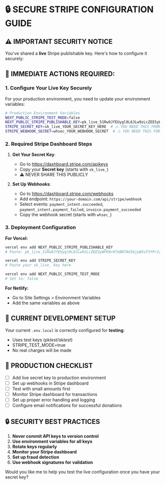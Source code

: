 # 🔒 SECURE STRIPE CONFIGURATION GUIDE

## ⚠️ IMPORTANT SECURITY NOTICE

You've shared a **live** Stripe publishable key. Here's how to configure it securely:

## 🎯 IMMEDIATE ACTIONS REQUIRED:

### 1. **Configure Your Live Key Securely**

For your production environment, you need to update your environment variables:

```bash
# Production Environment Variables
NEXT_PUBLIC_STRIPE_TEST_MODE=false
NEXT_PUBLIC_STRIPE_PUBLISHABLE_KEY=pk_live_51Rw9JfEUygl8L6JLw9zLcZEESyWFK8rH7eB8TAG56jyW3iF3YPr22iLaRhSi6hPPHmWAmD9jY5zBHUhecOZHSN5000Ecx69uyZ
STRIPE_SECRET_KEY=sk_live_YOUR_SECRET_KEY_HERE  # ⚠️ YOU NEED THIS FROM STRIPE DASHBOARD
STRIPE_WEBHOOK_SECRET=whsec_YOUR_WEBHOOK_SECRET  # ⚠️ YOU NEED THIS FOR WEBHOOKS
```

### 2. **Required Stripe Dashboard Steps**

1. **Get Your Secret Key**:
   - Go to https://dashboard.stripe.com/apikeys
   - Copy your **Secret key** (starts with `sk_live_`)
   - ⚠️ NEVER SHARE THIS PUBLICLY

2. **Set Up Webhooks**:
   - Go to https://dashboard.stripe.com/webhooks
   - Add endpoint: `https://your-domain.com/api/stripe/webhook`
   - Select events: `payment_intent.succeeded`, `payment_intent.payment_failed`, `invoice.payment_succeeded`
   - Copy the webhook secret (starts with `whsec_`)

### 3. **Deployment Configuration**

**For Vercel:**

```bash
vercel env add NEXT_PUBLIC_STRIPE_PUBLISHABLE_KEY
# Paste: pk_live_51Rw9JfEUygl8L6JLw9zLcZEESyWFK8rH7eB8TAG56jyW3iF3YPr22iLaRhSi6hPPHmWAmD9jY5zBHUhecOZHSN5000Ecx69uyZ

vercel env add STRIPE_SECRET_KEY
# Paste your sk_live_ key here

vercel env add NEXT_PUBLIC_STRIPE_TEST_MODE
# Set to: false
```

**For Netlify:**

- Go to Site Settings > Environment Variables
- Add the same variables as above

## 🔧 CURRENT DEVELOPMENT SETUP

Your current `.env.local` is correctly configured for **testing**:

- Uses test keys (pk*test*/sk*test*)
- STRIPE_TEST_MODE=true
- No real charges will be made

## 🚀 PRODUCTION CHECKLIST

- [ ] Add live secret key to production environment
- [ ] Set up webhooks in Stripe dashboard
- [ ] Test with small amounts first
- [ ] Monitor Stripe dashboard for transactions
- [ ] Set up proper error handling and logging
- [ ] Configure email notifications for successful donations

## 🔒 SECURITY BEST PRACTICES

1. **Never commit API keys to version control**
2. **Use environment variables for all keys**
3. **Rotate keys regularly**
4. **Monitor your Stripe dashboard**
5. **Set up fraud detection**
6. **Use webhook signatures for validation**

Would you like me to help you test the live configuration once you have your secret key?
